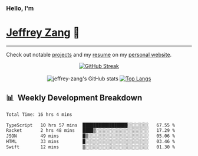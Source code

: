 
### Hello, I'm 
# [Jeffrey Zang](https://www.linkedin.com/in/jeffreyzang/) 🦀

---

Check out notable [projects](https://jeffz.dev/projects) and my [resume](https://jeffz.dev/resume) on my [personal website](https://jeffz.dev/).

<div align = 'center'>

[![GitHub Streak](https://github-readme-streak-stats.herokuapp.com/?user=jeffrey-zang&theme=tokyonight)](https://git.io/streak-stats)
<br></br>
![jeffrey-zang's GitHub stats](https://github-readme-stats.vercel.app/api?username=jeffrey-zang&show_icons=true&theme=tokyonight&hide_rank=true&hide=stars) 
[![Top Langs](https://github-readme-stats.vercel.app/api/top-langs/?username=jeffrey-zang&hide=ShaderLab,HLSL&layout=compact&theme=tokyonight)](https://github.com/anuraghazra/github-readme-stats)

</div>

## 📊 &nbsp;Weekly Development Breakdown
<!--START_SECTION:waka-->

```txt
Total Time: 16 hrs 4 mins

TypeScript   10 hrs 57 mins  █████████████████░░░░░░░░   67.55 %
Racket       2 hrs 48 mins   ████▒░░░░░░░░░░░░░░░░░░░░   17.29 %
JSON         49 mins         █▒░░░░░░░░░░░░░░░░░░░░░░░   05.06 %
HTML         33 mins         █░░░░░░░░░░░░░░░░░░░░░░░░   03.46 %
Swift        12 mins         ▒░░░░░░░░░░░░░░░░░░░░░░░░   01.30 %
```

<!--END_SECTION:waka-->

